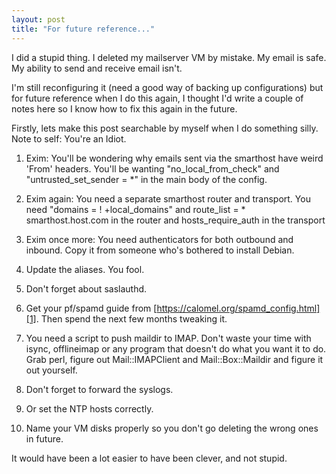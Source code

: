 ```yaml
---
layout: post
title: "For future reference..."
---
```

I did a stupid thing. I deleted my mailserver VM by mistake. My email is safe.
My ability to send and receive email isn't.

I'm still reconfiguring it (need a good way of backing up configurations) but
for future reference when I do this again, I thought I'd write a couple of
notes here so I know how to fix this again in the future.

Firstly, lets make this post searchable by myself when I do something silly.
Note to self: You're an Idiot.

  1. Exim: You'll be wondering why emails sent via the smarthost have weird
'From' headers. You'll be wanting "no_local_from_check" and
"untrusted_set_sender = *" in the main body of the config.

  2. Exim again: You need a separate smarthost router and transport. You need
"domains = ! +local_domains" and route_list = * smarthost.host.com in the
router and hosts_require_auth in the transport

  3. Exim once more: You need authenticators for both outbound and inbound.
Copy it from someone who's bothered to install Debian.

  4. Update the aliases. You fool.

  5. Don't forget about saslauthd.

  6. Get your pf/spamd guide from [https://calomel.org/spamd_config.html][1].
Then spend the next few months tweaking it.

  7. You need a script to push maildir to IMAP. Don't waste your time with
isync, offlineimap or any program that doesn't do what you want it to do. Grab
perl, figure out Mail::IMAPClient and Mail::Box::Maildir and figure it out
yourself.

  8. Don't forget to forward the syslogs.

  9. Or set the NTP hosts correctly.

  10. Name your VM disks properly so you don't go deleting the wrong ones in
future.

It would have been a lot easier to have been clever, and not stupid.

   [1]: https://calomel.org/spamd_config.html (Calomel.org)

